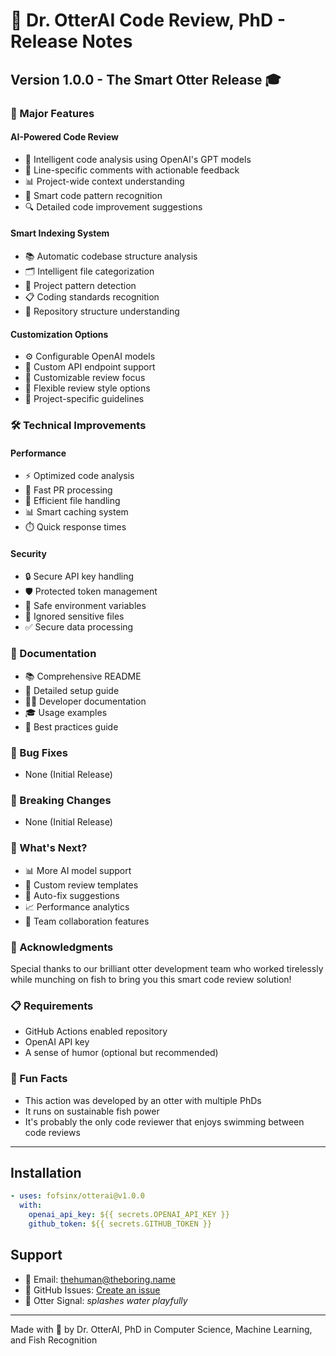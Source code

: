 # 🦦 Dr. OtterAI Code Review, PhD - Release Notes

## Version 1.0.0 - The Smart Otter Release 🎓

### 🎉 Major Features

#### AI-Powered Code Review
- 🤖 Intelligent code analysis using OpenAI's GPT models
- 🎯 Line-specific comments with actionable feedback
- 📊 Project-wide context understanding
- 🧠 Smart code pattern recognition
- 🔍 Detailed code improvement suggestions

#### Smart Indexing System
- 📚 Automatic codebase structure analysis
- 🗂️ Intelligent file categorization
- 🔄 Project pattern detection
- 📋 Coding standards recognition
- 🌳 Repository structure understanding

#### Customization Options
- ⚙️ Configurable OpenAI models
- 🔌 Custom API endpoint support
- 💬 Customizable review focus
- 🎨 Flexible review style options
- 🎯 Project-specific guidelines

### 🛠️ Technical Improvements

#### Performance
- ⚡ Optimized code analysis
- 🚀 Fast PR processing
- 💨 Efficient file handling
- 📊 Smart caching system
- ⏱️ Quick response times

#### Security
- 🔒 Secure API key handling
- 🛡️ Protected token management
- 🔐 Safe environment variables
- 🚫 Ignored sensitive files
- ✅ Secure data processing

### 📝 Documentation
- 📚 Comprehensive README
- 🔧 Detailed setup guide
- 👩‍💻 Developer documentation
- 🎓 Usage examples
- 🎯 Best practices guide

### 🐛 Bug Fixes
- None (Initial Release)

### 🔄 Breaking Changes
- None (Initial Release)

### 🌟 What's Next?
- 📊 More AI model support
- 🎨 Custom review templates
- 🔄 Auto-fix suggestions
- 📈 Performance analytics
- 🤝 Team collaboration features

### 🙏 Acknowledgments
Special thanks to our brilliant otter development team who worked tirelessly while munching on fish to bring you this smart code review solution! 

### 📋 Requirements
- GitHub Actions enabled repository
- OpenAI API key
- A sense of humor (optional but recommended)

### 🐾 Fun Facts
- This action was developed by an otter with multiple PhDs
- It runs on sustainable fish power
- It's probably the only code reviewer that enjoys swimming between code reviews

---

## Installation

```yaml
- uses: fofsinx/otterai@v1.0.0
  with:
    openai_api_key: ${{ secrets.OPENAI_API_KEY }}
    github_token: ${{ secrets.GITHUB_TOKEN }}
```

## Support
- 📧 Email: thehuman@theboring.name
- 🐙 GitHub Issues: [Create an issue](https://github.com/fofsinx/otterai/issues)
- 🦦 Otter Signal: *splashes water playfully*

---

Made with 💖 by Dr. OtterAI, PhD in Computer Science, Machine Learning, and Fish Recognition 